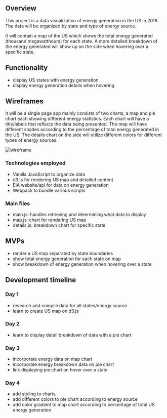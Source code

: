 ## Overview

This project is a data visualization of energy generation in the US in 2018. The data will be organized by state and type of energy source. 

It will contain a map of the US which shows the total energy generated (thousand megawatthours) for each state. A more detailed breakdown of the energy generated will show up on the side when hovering over a specific state. 

## Functionality

- display US states with energy generation
- display energy generation details when hovering 

## Wireframes

It will be a single page app mainly consists of two charts, a map and pie chart each showing different energy statistics. Each chart will have a title/labels that reflects the data being presented. The map will have different shades according to the percentage of total energy generated in the US. The details chart on the side will utilize different colors for different types of energy sources.

![wireframe](https://github.com/yongbingao/JSproject/blob/master/Wireframe.png)

### Technologies employed

- Vanilla JavaScript to organize data
- d3.js for rendering US map and detailed content
- EIA website/api for data on energy generation
- Webpack to bundle various scripts 

### Main files

- main.js: handles retrieving and determining what data to display
- map.js: chart for rendering US map
- details.js: breakdown chart for specific state

## MVPs

- render a US map separated by state boundaries
- show total energy generation for each state on map
- show breakdown of energy generation when hovering over a state

## Development timeline

### Day 1

- research and compile data for all states/energy source
- learn to create US map on d3.js

### Day 2

- learn to display detail breakdown of data with a pie chart

### Day 3

- incorporate energy data on map chart
- incorporate energy breakdown data on pie chart
- link displaying pie chart on hover over a state

### Day 4

- add styling to charts
- add different colors to pie chart according to energy source
- add color gradient to map chart according to percentage of total US energy generation